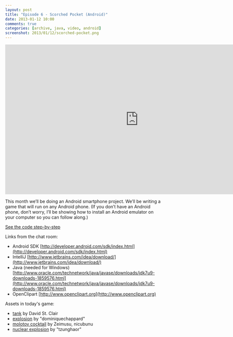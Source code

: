 ```yaml
---
layout: post
title: "Episode 6 - Scorched Pocket (Android)"
date: 2013-01-12 10:00
comments: true
categories: [archive, java, video, android]
screenshot: 2013/01/12/scorched-pocket.png
---
```


<iframe width="853" height="480" src="http://www.youtube.com/embed/s58vpI9m_vk?vq=hd720" frameborder="0" allowfullscreen></iframe>


This month we’ll be doing an Android smartphone project. We’ll be writing a game that will run on any Android phone. (If you don’t have an Android phone, don’t worry, I’ll be showing how to install an Android emulator on your computer so you can follow along.)

<a href="https://github.com/buildsomethingawesome/130112-scorched-pocket/commits/master">See the code step-by-step</a>

Links from the chat room:

* Android SDK [http://developer.android.com/sdk/index.html](http://developer.android.com/sdk/index.html)
* IntelliJ  [http://www.jetbrains.com/idea/download/](http://www.jetbrains.com/idea/download/)
* Java (needed for Windows)  [http://www.oracle.com/technetwork/java/javase/downloads/jdk7u9-downloads-1859576.html](http://www.oracle.com/technetwork/java/javase/downloads/jdk7u9-downloads-1859576.html)
* OpenClipart  [http://www.openclipart.org](http://www.openclipart.org)

Assets in today's game:

* [tank](http://openclipart.org/detail/141769/tank-by-wildchief) by David St. Clair
* [explosion](http://openclipart.org/detail/40477/explosion-by-cybergedeon) by "dominiquechappard"
* [molotov cocktail](http://openclipart.org/detail/4621/molotov-cocktail-by-ryanlerch) by Zeimusu, nicubunu
* [nuclear explosion](http://openclipart.org/detail/166696/nuclear-explosion-by-tzunghaor) by "tzunghaor"